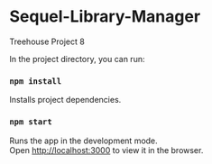 # Sequel-Library-Manager
Treehouse Project 8

In the project directory, you can run:

### `npm install`

Installs project dependencies. 

### `npm start`

Runs the app in the development mode.<br />
Open [http://localhost:3000](http://localhost:3000) to view it in the browser.
